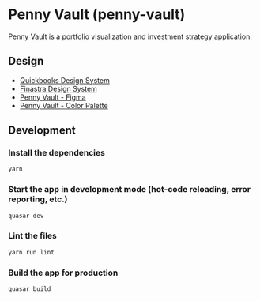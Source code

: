 # Penny Vault (penny-vault)

Penny Vault is a portfolio visualization and investment strategy application.

## Design

 * [Quickbooks Design System][1]
 * [Finastra Design System][2]
 * [Penny Vault - Figma][3]
 * [Penny Vault - Color Palette][4]

## Development

### Install the dependencies
```bash
yarn
```

### Start the app in development mode (hot-code reloading, error reporting, etc.)
```bash
quasar dev
```

### Lint the files
```bash
yarn run lint
```

### Build the app for production
```bash
quasar build
```

[1]: https://designsystem.quickbooks.com/
[2]: https://design.fusionfabric.cloud
[3]: https://www.figma.com/file/oKLlf4OiW3tjRs7siZCH0F/Penny-Vault?node-id=2%3A4
[4]: https://coolors.co/414141-694ed6-c137a2-ffffff